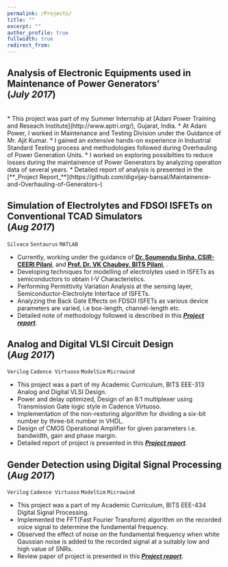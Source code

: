 ```yaml
---
permalink: /Projects/
title: ""
excerpt: ""
author_profile: true
fullwidth: true
redirect_from: 
---
```

## Analysis of Electronic Equipments used in Maintenance of Power Generators’ <br>(_July 2017_)
<br>
* This project was part of my Summer Internship at [Adani Power Training and Reseach Institute](http://www.aptri.org/), Gujarat, India. 
* At Adani Power, I worked in Maintenance and Testing Division under the Guidance of Mr. Ajit Kumar.
* I gained an extensive hands-on experience in Industrial Standard Testing process and methodologies followed during Overhauling of Power Generation Units.
* I worked on exploring possibilties to reduce losses during the maintainence of Power Generators by analyzing operation data of several years.
* Detailed report of analysis is presented in the [**_Project Report_**](https://github.com/digvijay-bansal/Maintainence-and-Overhauling-of-Generators-)


## Simulation of Electrolytes and FDSOI ISFETs on Conventional TCAD Simulators <br>(_Aug 2017_)
`Silvaco` `Sentaurus` `MATLAB`<br>
* Currently, working under the guidance of [**Dr. Soumendu Sinha, CSIR-CEERI Pilani**](https://www.ceeri.res.in/profiles/soumendu-sinha), and [**Prof. Dr. VK Chaubey, BITS Pilani**](http://universe.bits-pilani.ac.in/Pilani/vkc/profile), .
* Developing techniques for modelling of electrolytes used in ISFETs as semiconductors to obtain I-V Characteristics.
* Performing Permittivity Variation Analysis at the sensing layer, Semiconductor-Electrolyte Interface of ISFETs.
* Analyzing the Back Gate Effects on FDSOI ISFETs as various device parameters are varied, i.e box-length, channel-length etc.
* Detailed note of methodology followed is described in this [**_Project report_**](https://github.com/digvijay-bansal/Simulation-of-FDSOI-ISFETS).

## Analog and Digital VLSI Circuit Design<br>(_Aug 2017_)
`Verilog` `Cadence Virtuoso` `ModelSim` `Microwind`<br>
* This project was a part of my Academic Curriculum, BITS EEE-313 Analog and Digital VLSI Design.
* Power and delay optimized, Design of an 8:1 multiplexer using Transmission Gate logic style in Cadence Virtuoso.
* Implementation of the non-restoring algorithm for dividing a six-bit number by three-bit number in VHDL.
* Design of CMOS Operational Amplifier for given parameters i.e. bandwidth, gain and phase margin.<br>
* Detailed report of project is presented in this [**_Project report_**](https://github.com/digvijay-bansal/ADVD-Project/blob/master/ADVD%20Digital%20Assignment.pdf).

## Gender Detection using Digital Signal Processing<br>(_Aug 2017_)
`Verilog` `Cadence Virtuoso` `ModelSim` `Microwind`<br>
* This project was a part of my Academic Curriculum, BITS EEE-434 Digital Signal Processing.
* Implemented the FFT(Fast Fourier Transform) algorithm on the recorded voice signal to determine the fundamental frequency.
* Observed the effect of noise on the fundamental frequency when white Gaussian noise is added to the recorded signal at a suitably low and high value of SNRs.<br>
* Review paper of project is presented in this [**_Project report_**](https://github.com/digvijay-bansal/Gender-Detection).



